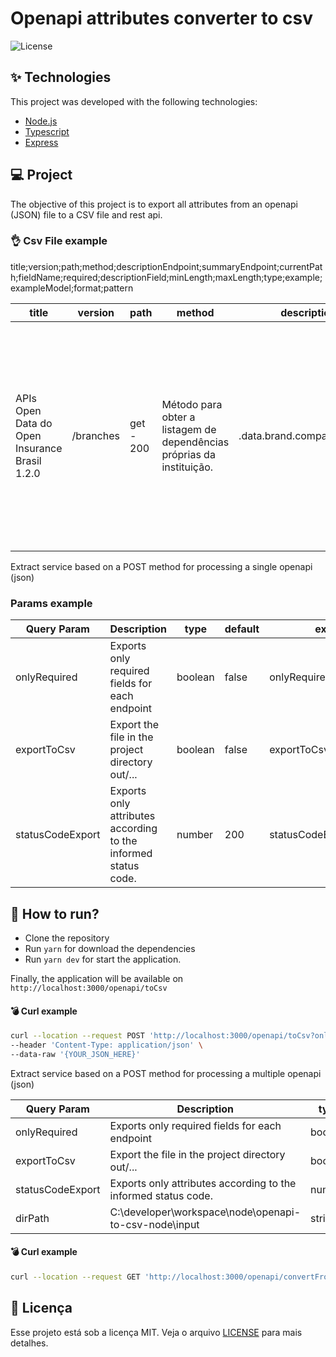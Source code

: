 <h1>Openapi attributes converter to csv</h1>

<p>
  <img alt="License" src="https://img.shields.io/static/v1?label=license&message=MIT&color=8257E5&labelColor=000000">
</p>

## ✨ Technologies

This project was developed with the following technologies:

- [Node.js](https://nodejs.org/en/)
- [Typescript](https://www.typescriptlang.org/)
- [Express](https://expressjs.com/pt-br/)

## 💻 Project

The objective of this project is to export all attributes from an openapi (JSON) file to a CSV file and rest api.


### 👌 Csv File example
title;version;path;method;descriptionEndpoint;summaryEndpoint;currentPath;fieldName;required;descriptionField;minLength;maxLength;type;example;exampleModel;format;pattern

| title                                         | version   | path      | method                                                                | descriptionEndpoint                 | summaryEndpoint | currentPath | fieldName                                                                                                                                                                                         | required | descriptionField | minLength | maxLength      | type                                                  | example | exampleModel | format | pattern |
|-----------------------------------------------|-----------|-----------|-----------------------------------------------------------------------|-------------------------------------|-----------------|-------------|---------------------------------------------------------------------------------------------------------------------------------------------------------------------------------------------------|----------|------------------|-----------|----------------|-------------------------------------------------------|---------|--------------|--------|---------|
| APIs Open Data do Open Insurance Brasil	1.2.0 | /branches | get - 200 | Método para obter a listagem de dependências próprias da instituição. | .data.brand.companies[0].cnpjNumber | cnpjNumber      | SIM         | Número completo do CNPJ da instituição responsável pela dependência - o CNPJ corresponde ao número de inscrição no Cadastro de Pessoa Jurídica.Deve-se ter apenas os números do CNPJ, sem máscara | 14       | 14               | string    | 45086338000178 | POSTO_ATENDIMENTO, UNIDADE_ADMINISTRATIVA_DESMEMBRADA | xxxxxx  | ^(\d{14})$   | ^NA$   |

Extract service based on a POST method for processing a single openapi (json)
### Params example

| Query Param      | Description                                                    | type    | default | example                  |
|------------------|----------------------------------------------------------------|---------|---------|--------------------------|
| onlyRequired     | Exports only required fields for each endpoint                 | boolean | false   | onlyRequired=true        |
| exportToCsv      | Export the file in the project directory out/...               | boolean | false   | exportToCsv=true         |
| statusCodeExport | Exports only attributes according to the informed status code. | number  | 200     | statusCodeExport=201,500 |

## 🚀 How to run?

- Clone the repository
- Run `yarn` for download the dependencies
- Run `yarn dev` for start the application.

Finally, the application will be available on `http://localhost:3000/openapi/toCsv`

#### 💣 Curl example
```bash
curl --location --request POST 'http://localhost:3000/openapi/toCsv?onlyRequired=false&exportToCsv=true&statusCodeExport=200, 201, 202' \
--header 'Content-Type: application/json' \
--data-raw '{YOUR_JSON_HERE}'
```


Extract service based on a POST method for processing a multiple openapi (json)


| Query Param      | Description                                                    | type    | default | example                                                       |
|------------------|----------------------------------------------------------------|---------|---------|---------------------------------------------------------------|
| onlyRequired     | Exports only required fields for each endpoint                 | boolean | false   | onlyRequired=true                                             |
| exportToCsv      | Export the file in the project directory out/...               | boolean | false   | exportToCsv=true                                              |
| statusCodeExport | Exports only attributes according to the informed status code. | number  | 200     | statusCodeExport=201,500                                      |
| dirPath          | C:\developer\workspace\node\openapi-to-csv-node\input          | string  | null    | dirPath=C:\developer\workspace\node\openapi-to-csv-node\input |

#### 💣 Curl example
```bash
curl --location --request GET 'http://localhost:3000/openapi/convertFromPath?onlyRequired=false&exportToCsv=true&statusCodeExport=200%2C204&dirPath=C%3A%5Cdeveloper%5Cworkspace%5Cnode%5Copenapi-to-csv-node%5Cinput'
```

## 📄 Licença

Esse projeto está sob a licença MIT. Veja o arquivo [LICENSE](LICENSE.md) para mais detalhes.
